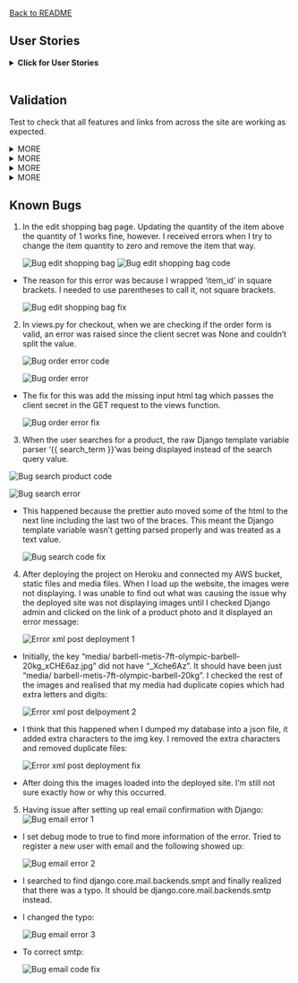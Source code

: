 [Back to README](README.md)
## User Stories
<details>
    <summary><b>Click for User Stories</b></summary>
    <p> 
        The goal of this test is to ensure that the user requirements have been delivered. Further details of features and user story tasks can be found in: <em><strong>https://github.com/users/Mark-O-S/projects/6</strong></em>. 

| No: | User Story | Acceptance Criteria | Result | Additional Comments |
|-----|------------|---------------------|--------|-----------|
| 1 | As a site user, I can gain access to the website so that I can learn more about the business and the types of products they sell. | - Website URL directs user to the homepage. <br> - The landing page has a clear overview of what the goals of the website.  | Pass |  |
| 2 | As a site user, I can easily navigate around the website. | - Navigation bar is present across all pages of the website. <br> - Links to other pages work when trying to navigate the website. <br> - Hamburger dropdown menu displayed in smaller screens.  | Pass | Profile page only accessible by registered users. |
| 3 | As a site user, I want to be able to find more information about the business, contact the business and/or follow the creator. | - Footer section is displayed at the bottom of the page across the website. <br> - Contact details and social links are clearly displayed. <br> - Links to pages outside of the website opens in a new tab.  | Pass | Ensured that a newsletter signup is also included. |
| 4 | As a business owner, add a Call To Action button that is clearly visible on the landing page to encourage site users to access the shop and view/buy products. |  - Include a Hero Image. <br> - Add a "Shop Now" button as a Call To Action to site users. | Pass | |
| 5 | As a site user, I can read about the business for more details. | Include an "About" page and display clearly.  | Pass |  |
| 6 | As a business owner, include all product categories in the landing page for easier UI/UX and navigation. | - Easily display each category with an image and button. <br> - Ensure each category product that is clicked will lead to the correct page. <br> - Allow users the option to either click the product category image or the button to be redirected to the chosen page.  | Pass |  |
| 7 | As a site user, I can register for an account so that I have access to additional features of the website. | - Enable a site user to register for an account using email, username and password.  | Pass |  |
| 8 | As a site user, I can check my emails for a confirmation email in order to verify that my registration is successful. | - The user is asked to verify their email address upon registration.  | Pass | |
| 9 | As a site user, I can login and logout from my account, so that I can access my account’s information and keep my information secure. | - The user is able to login to their account using their username and password. <br> - User is able to logout from their account.  | Pass |  |
| 10 | As a site user, I can reset my password so that I can regain access to my account if I forget my username and/or password. | -The user is able to reset their password by entering their email address. <br> - The user receives an email with a link redirecting them to reset their password. | Pass | |
| 11 | As a business owner, I can have access to the admin interface to add, update, view and delete products. | - Enable admin the ability to add, update, view and delete categories in the admin panel. <br> - Enable admin the ability to add products and their relative information and images via the admin panel.| Pass |  |
| 12 | As a business owner, I can add a product through the store user interface in order to add new items to my store. | - Enable business owner to add products to the store via form on the frontend. | Fail | Not completed. For now, this can only be done through the admin interface. |
| 13 | As a business owner, I can edit/update a product through store user interface  | - Enable business owner to update products via form on the frontend.  | Fail | Not completed. For now, this can only be done through the admin interface. |
| 14 | As a Customer, I can view the sites products so that I can make a purchase. | - Enable site users to see a list of products in the Shop page. <br> - Each product displays an image, name, price, category & rating. <br> - Enable site users to view a specific category of products. <br> - Enable site users to quickly identify deals and new products. | Pass |  |
| 15 | As a Customer, I can view individual product descriptions so that I can get more information. | - Enable site users to click on each individual product to get more information. <br> - Enable site users to see any reviews made on each specific product, or if user is registered. Allow them to create, edit or delete their review.| Pass |  |
| 16 | As a Customer, I can search for a specific product through the search tab to quickly find a certain product. | - Enable site users to search for a product by name. <br> - Enable site users to see what they searched for and the number of results. | Pass |  |
| 17 | As a Customer, I can sort products to identify best rated and price ranging from high to low. | - Site users can sort all products as well as categories of products in ascending and descending order. <br> - Site users can sort products by price in ascending and descending order. <br> - Site users can sort products by rating in ascending and descending order. <br> - Site users can sort products by name in ascending and descending order. | Pass |  |
| 18 | As a registered user, I can have a personal profile when I'm using the site. | - Registered users are able to access their profile through logging in. <br> - Enable registered users the option to logout from the site. | Pass |  |
| 19 | As a customer, I can access my basket to review my items before I purchase them. | - Customer is able to access the basket page via the main navigation. <br> - Customers who have added products to their basket will be able to see their products. | Pass |  |
| 20 | As a customer, I can see the total cost of the products that I have in my basket so that I know how much I am going to be spending. | - Enable site users to add items to their basket. <br> - Enable site users to view the subtotal and total cost of items in their basket. | Pass |  |
| 21 | As a Customer, I can update the quantity of each item in my basket, so that I can easily make changes to my order before checkout. | - Enable site users to update the quantity of each item in their basket. <br> - Enable customer to easily remove a product from their basket if they wish. | Pass |  |
| 22 | As a developer, I can use Stripe to setup a secure payment system to the online shop. | - Ensure Stripe Elements work as expected. <br> - Ensure payment field requires a card number, expiration date and cvc. <br> - Invalid card number turns red and error message is displayed if details are invalid. | Pass |  |
| 23 | As a customer, I can see an order confirmation after checkout so that I can confirm that my order was successful. | - Enable customers to see their products and totals in the checkout page. <br> - Redirect customer to the checkout success page where they can see their order summary. | Pass |  |
| 24 | As a site user, I can sign up to the websites newsletter to can keep updated with the latest news and offers. | - Set up a newsletter email signup form and display it in the footer section. <br> - When a site user enters email and clicks subscribe, a success message is displayed. <br> - Email address is recorded on the Mailchimp account. | Pass |  |
                          
<br>
</p>
</details><br>

## Validation
Test to check that all features and links from across the site are working as expected.
<details>
   <summary>MORE</summary>
   <p>
   </p>
</details>

<details>
   <summary>MORE</summary>
   <p>

   </p>
</details>

<details>
   <summary>MORE</summary>
   <p>

   </p>
</details>

<details>
   <summary>MORE</summary>
   <p>

   </p>
</details>


## Known Bugs

1. In the edit shopping bag page. Updating the quantity of the item above the quantity of 1 works fine, however. I received errors when I try to change the item quantity to zero and remove the item that way.

   ![Bug edit shopping bag](media/bug-updatebagtozeroitems-error.png)
   ![Bug edit shopping bag code](/media/bug-updatebagtozeroitems-error-code.png)

- The reason for this error was because I wrapped ‘item_id’ in square brackets. I needed to use parentheses to call it, not square brackets.

   ![Bug edit shopping bag fix](/media/bug-updatebagtozeroitems-fix-code.png)

2. In views.py for checkout, when we are checking if the order form is valid, an error was raised since the client secret was None and couldn’t split the value.

   ![Bug order error code](/media/bug-clientsecretmissingfromgetrequestpid-error.png)

   ![Bug order error](media/bug-clientsecretmissingfromgetrequest-error.png)

- The fix for this was add the missing input html tag which passes the client secret in the GET request to the views function.

   ![Bug order error fix](media/bug-clientsecretmissingfromgetrequest-fix-code.png)

3.	When the user searches for a product, the raw Django template variable parser ‘{{ search_term }}’was being displayed instead of the search query value.

   ![Bug search product code](/media/bug-search-term-being-displayed-error-code.png)

   ![Bug search error](/media/bug-search-term-being-displayed-error.png)

- This happened because the prettier auto moved some of the html to the next line including the last two of the braces. This meant the Django template variable wasn’t getting parsed properly and was treated as a text value.

   ![Bug search code fix](/media/bug-search-term-being-displayed-fix-code.png)

4. After deploying the project on Heroku and connected my AWS bucket, static files and media files. When I load up the website, the images were not displaying.
I was unable to find out what was causing the issue why the deployed site was not displaying images until I checked Django admin and clicked on the link of a product photo and it displayed an error message:

   ![Error xml post deployment 1](/media/bug-media-json-not-working-error-display.png)

- Initially, the key “media/ barbell-metis-7ft-olympic-barbell-20kg_xCHE6az.jpg” did not have “_Xche6Az”. It should have been just 
“media/ barbell-metis-7ft-olympic-barbell-20kg”. I checked the rest of the images and realised that my media had duplicate copies which had extra letters and digits:

   ![Error xml post delpoyment 2](/media/bug-media-json-not-working-error.png)

- I think that this happened when I dumped my database into a json file, it added extra characters to the img key. I removed the extra characters and 
removed duplicate files:

   ![Error xml post deployment fix](/media/bug-media-json-not-working-fix.png)

- After doing this the images loaded into the deployed site. I’m still not sure exactly how or why this occurred.

5.	Having issue after setting up real email confirmation with Django:
![Bug email error 1](/media/bug-email-registration-error.png)

- I set debug mode to true to find more information of the error. Tried to register a new user with email and the following showed up:

   ![Bug email error 2](/media/bug-email-registration-module-error.png)

- I searched to find django.core.mail.backends.smpt and finally realized that there was a typo. It should be django.core.mail.backends.smtp instead.

- I changed the typo:

   ![Bug email error 3](/media/bug-email-registration-code-error.png)

- To correct smtp:
   
   ![Bug email code fix](/media/bug-email-registration-code-fix.png)
